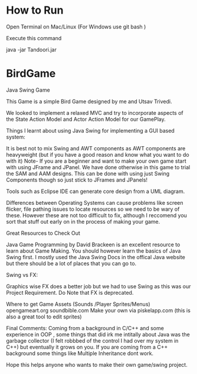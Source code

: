 
# How to Run
Open Terminal on Mac/Linux (For Windows use git bash )

Execute this command

java -jar Tandoori.jar


# BirdGame
Java Swing Game

This Game is a simple Bird Game designed by me and Utsav Trivedi.

We looked to implement a relaxed MVC and try to incorporate aspects of the State Action Model and Actor Action Model for our GamePlay.

Things I learnt about using Java Swing for implementing a GUI based system:

It is best not to mix Swing and AWT components as AWT components are heavyweight (but if you have a good reason and know what you want to do with it) 
Note- If you are a beginner and want to make your own game start with using JFrame and JPanel. We have done otherwise in this game to trial the SAM and AAM designs. This can be done with using just Swing Components though so just stick to JFrames and JPanels!

Tools such as Eclipse IDE can generate core design from a UML diagram.

Differences between Operating Systems can cause problems like screen flicker, file pathing issues to locate resources so we need to be wary of these. However these are not too difficult to fix, although I reccomend you sort that stuff out early on in the process of making your game.

Great Resources to Check Out 

Java Game Programming by David Brackeen is an excellent resource to learn about Game Making. You should however learn the basics of Java Swing first. I mostly used the Java Swing Docs in the offical Java website but there should be a lot of places that you can go to.

Swing vs FX:

Graphics wise FX does a better job but we had to use Swing as this was our Project Requirement. Do Note that FX is deprecated. 

Where to get Game Assets (Sounds /Player Sprites/Menus) 
 opengameart.org
 soundbible.com
 Make your own via piskelapp.com (this is also a great tool to edit sprites)
 
 Final Comments: Coming from a background in C/C++ and some experience in OOP , some things that did irk me intitally about Java was the garbage collector (I felt robbbed of the control I had over my system in C++) but eventually it grows on you.  If you are coming from a C++ background some things like Multiple Inheritance dont work. 
 
 Hope this helps anyone who wants to make their own game/swing project.
 
  









